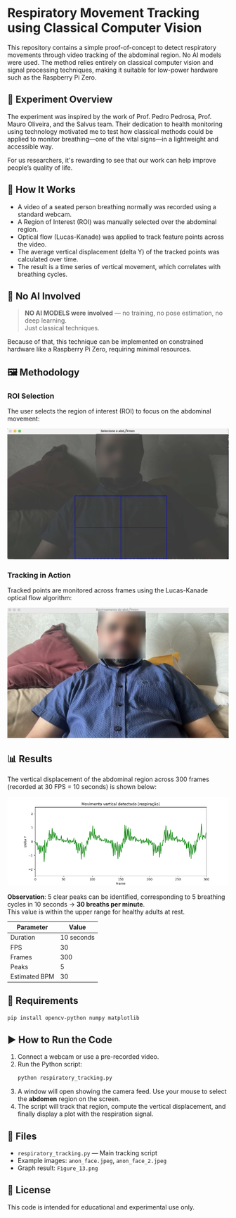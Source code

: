 # Respiratory Movement Tracking using Classical Computer Vision

This repository contains a simple proof-of-concept to detect respiratory movements through video tracking of the abdominal region. No AI models were used. The method relies entirely on classical computer vision and signal processing techniques, making it suitable for low-power hardware such as the Raspberry Pi Zero.

## 📸 Experiment Overview

The experiment was inspired by the work of Prof. Pedro Pedrosa, Prof. Mauro Oliveira, and the Salvus team. Their dedication to health monitoring using technology motivated me to test how classical methods could be applied to monitor breathing—one of the vital signs—in a lightweight and accessible way.

For us researchers, it's rewarding to see that our work can help improve people’s quality of life.

## 🔧 How It Works

- A video of a seated person breathing normally was recorded using a standard webcam.
- A Region of Interest (ROI) was manually selected over the abdominal region.
- Optical flow (Lucas-Kanade) was applied to track feature points across the video.
- The average vertical displacement (delta Y) of the tracked points was calculated over time.
- The result is a time series of vertical movement, which correlates with breathing cycles.

## 🧠 No AI Involved

> **NO AI MODELS were involved** — no training, no pose estimation, no deep learning.  
Just classical techniques.

Because of that, this technique can be implemented on constrained hardware like a Raspberry Pi Zero, requiring minimal resources.

## 🖼️ Methodology

### ROI Selection

The user selects the region of interest (ROI) to focus on the abdominal movement:

![ROI Selection](./images/anon_face.png)

### Tracking in Action

Tracked points are monitored across frames using the Lucas-Kanade optical flow algorithm:

![Tracking](./images/anon_face_2.png)

## 📊 Results

The vertical displacement of the abdominal region across 300 frames (recorded at 30 FPS = 10 seconds) is shown below:

![Respiration Graph](./images/Figure_13.png)

**Observation**: 5 clear peaks can be identified, corresponding to 5 breathing cycles in 10 seconds → **30 breaths per minute**.  
This value is within the upper range for healthy adults at rest.

| Parameter | Value |
|----------|-------|
| Duration | 10 seconds |
| FPS      | 30     |
| Frames   | 300    |
| Peaks    | 5      |
| Estimated BPM | 30  |

## 🧪 Requirements

```bash
pip install opencv-python numpy matplotlib
```

## ▶️ How to Run the Code

1. Connect a webcam or use a pre-recorded video.
2. Run the Python script:
    ```bash
    python respiratory_tracking.py
    ```
3. A window will open showing the camera feed. Use your mouse to select the **abdomen** region on the screen.
4. The script will track that region, compute the vertical displacement, and finally display a plot with the respiration signal.

## 📂 Files

- `respiratory_tracking.py` — Main tracking script
- Example images: `anon_face.jpeg`, `anon_face_2.jpeg`
- Graph result: `Figure_13.png`

## 📄 License

This code is intended for educational and experimental use only.

